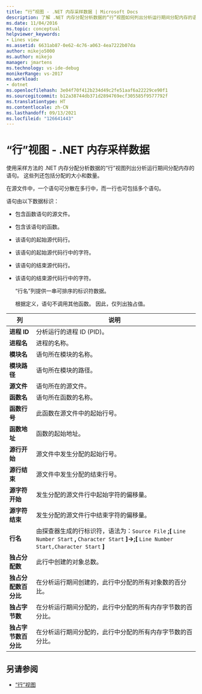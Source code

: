 ```yaml
---
title: “行”视图 - .NET 内存采样数据 | Microsoft Docs
description: 了解 .NET 内存分配分析数据的“行”视图如何列出分析运行期间分配内存的语句。
ms.date: 11/04/2016
ms.topic: conceptual
helpviewer_keywords:
- Lines view
ms.assetid: 6631ab87-0e62-4c76-a063-4ea7222b07da
author: mikejo5000
ms.author: mikejo
manager: jmartens
ms.technology: vs-ide-debug
monikerRange: vs-2017
ms.workload:
- dotnet
ms.openlocfilehash: 3e04f70f412b234d49c2fe51aaf6a22229ce90f1
ms.sourcegitcommit: b12a38744db371d2894769ecf305585f9577792f
ms.translationtype: HT
ms.contentlocale: zh-CN
ms.lasthandoff: 09/13/2021
ms.locfileid: "126641443"
---
```

# <a name="lines-view---net-memory-sampling-data"></a>“行”视图 - .NET 内存采样数据
使用采样方法的 .NET 内存分配分析数据的“行”视图列出分析运行期间分配内存的语句。 这些列还包括分配的大小和数量。

 在源文件中，一个语句可分散在多行中，而一行也可包括多个语句。

 语句由以下数据标识：

- 包含函数语句的源文件。

- 包含该语句的函数。

- 该语句的起始源代码行。

- 该语句的起始源代码行中的字符。

- 该语句的结束源代码行。

- 该语句的结束源代码行中的字符。

  “行名”列提供一串可排序的标识符数据。

  根据定义，语句不调用其他函数。 因此，仅列出独占值。

|列|说明|
|------------|-----------------|
|**进程 ID**|分析运行的进程 ID (PID)。|
|**进程名**|进程的名称。|
|**模块名**|语句所在模块的名称。|
|**模块路径**|语句所在模块的路径。|
|**源文件**|语句所在的源文件。|
|**函数名**|语句所在函数的名称。|
|**函数行号**|此函数在源文件中的起始行号。|
|**函数地址**|函数的起始地址。|
|**源行开始**|源文件中发生分配的起始行号。|
|**源行结束**|源文件中发生分配的结束行号。|
|**源字符开始**|发生分配的源文件行中起始字符的偏移量。|
|**源字符结束**|发生分配的源文件行中结束字符的偏移量。|
|**行名**|由探查器生成的行标识符，语法为：`Source File` **;[** `Line Number Start` **,** `Character Start` **]->;[** `Line Number Start,Character Start` **]**|
|**独占分配数**|此行中创建的对象总数。|
|**独占分配数百分比**|在分析运行期间创建的，此行中分配的所有对象数的百分比。|
|**独占字节数**|在分析运行期间分配的，此行中分配的所有内存字节数的百分比。|
|**独占字节数百分比**|在分析运行期间分配的，此行中分配的所有内存字节数的百分比。|

## <a name="see-also"></a>另请参阅
- [“行”视图](../profiling/lines-view-sampling-data.md)
